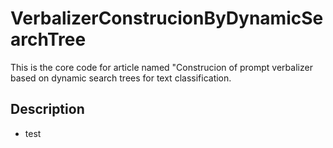 # VerbalizerConstrucionByDynamicSearchTree
This is the core code for article named "Construcion of prompt verbalizer based on dynamic search trees for text classification.
## Description
- test
